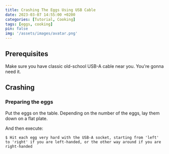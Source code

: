 ```yaml
---
title: Crashing The Eggs Using USB Cable
date: 2023-03-07 14:55:00 +0200
categories: [Tutorial, Cooking]
tags: [eggs, cooking]
pin: false
img: '/assets/images/avatar.png'
---
```


## Prerequisites

Make sure you have classic old-school USB-A cable near you. You're gonna need it.

## Crashing

### Preparing the eggs

Put the eggs on the table. Depending on the number of the eggs, lay them down on a flat plate. 



And then execute:

```console
$ Hit each egg very hard with the USB-A socket, starting from 'left' to 'right' if you are left-handed, or the other way around if you are right-handed 
```
